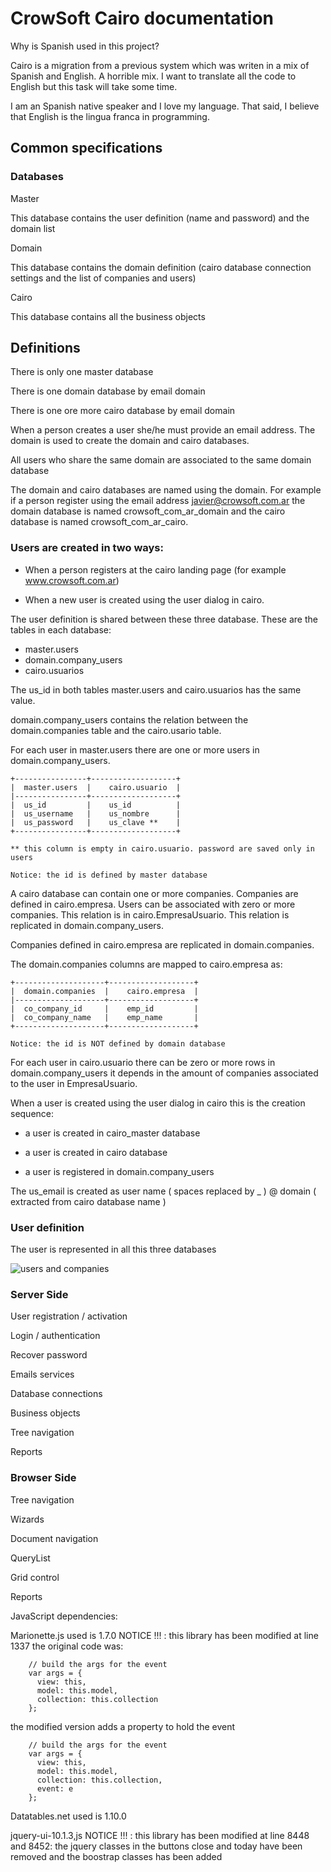 CrowSoft Cairo documentation
============================

Why is Spanish used in this project?

Cairo is a migration from a previous system which was writen in a mix of Spanish and English. A horrible mix. I want to translate all the code to English but this task will take some time.

I am an Spanish native speaker and I love my language. That said, I believe that English is the lingua franca in programming.

Common specifications
---------------------

### Databases

Master

 This database contains the user definition (name and password) and the domain list

Domain

 This database contains the domain definition (cairo database connection settings and the list of companies and users)

Cairo

 This database contains all the business objects

## Definitions

There is only one master database

There is one domain database by email domain

There is one ore more cairo database by email domain

When a person creates a user she/he must provide an email address. The domain is used to create the domain and cairo databases.

All users who share the same domain are associated to the same domain database

The domain and cairo databases are named using the domain. For example if a person register using the email address javier@crowsoft.com.ar the domain database is named crowsoft_com_ar_domain and the cairo database is named crowsoft_com_ar_cairo.

### Users are created in two ways:

  - When a person registers at the cairo landing page (for example www.crowsoft.com.ar)

  - When a new user is created using the user dialog in cairo.

The user definition is shared between these three database. These are the tables in each database:

  - master.users
  - domain.company_users
  - cairo.usuarios

The us_id in both tables master.users and cairo.usuarios has the same value.

domain.company_users contains the relation between the domain.companies table and the cairo.usario table.

For each user in master.users there are one or more users in domain.company_users.

    +----------------+-------------------+
    |  master.users  |    cairo.usuario  |
    |----------------+-------------------+
    |  us_id         |    us_id          |
    |  us_username   |    us_nombre      |
    |  us_password   |    us_clave **    |
    +----------------+-------------------+
    
    ** this column is empty in cairo.usuario. password are saved only in users
    
    Notice: the id is defined by master database
    
    
A cairo database can contain one or more companies. Companies are defined in cairo.empresa. Users can be associated with zero or more companies. This relation is in cairo.EmpresaUsuario. This relation is replicated in domain.company_users.

Companies defined in cairo.empresa are replicated in domain.companies.

The domain.companies columns are mapped to cairo.empresa as:

    +--------------------+-------------------+
    |  domain.companies  |    cairo.empresa  |
    |--------------------+-------------------+
    |  co_company_id     |    emp_id         |
    |  co_company_name   |    emp_name       |
    +--------------------+-------------------+
    
    Notice: the id is NOT defined by domain database

For each user in cairo.usuario there can be zero or more rows in domain.company_users it depends in the amount of companies associated to the user in EmpresaUsuario.

When a user is created using the user dialog in cairo this is the creation sequence:

  - a user is created in cairo_master database

  - a user is created in cairo database

  - a user is registered in domain.company_users

The us_email is created as user name ( spaces replaced by _ ) @ domain ( extracted from cairo database name )

### User definition

The user is represented in all this three databases

![users and companies](https://cloud.githubusercontent.com/assets/1075455/13728973/7f51a700-e907-11e5-8913-5a60f3c5e79a.png)

### Server Side

User registration / activation

Login / authentication

Recover password

Emails services

Database connections

Business objects

Tree navigation

Reports

### Browser Side

Tree navigation

Wizards

Document navigation

QueryList

Grid control

Reports

JavaScript dependencies:

Marionette.js used is 1.7.0
NOTICE !!! :
  this library has been modified at line 1337
  the original code was:

        // build the args for the event
        var args = {
          view: this,
          model: this.model,
          collection: this.collection
        };

  the modified version adds a property to hold the event

        // build the args for the event
        var args = {
          view: this,
          model: this.model,
          collection: this.collection,
          event: e
        };

Datatables.net used is 1.10.0

jquery-ui-10.1.3,js
NOTICE !!! :
  this library has been modified at line 8448 and 8452: the jquery classes in the buttons close and today have been removed and the boostrap classes has been added
